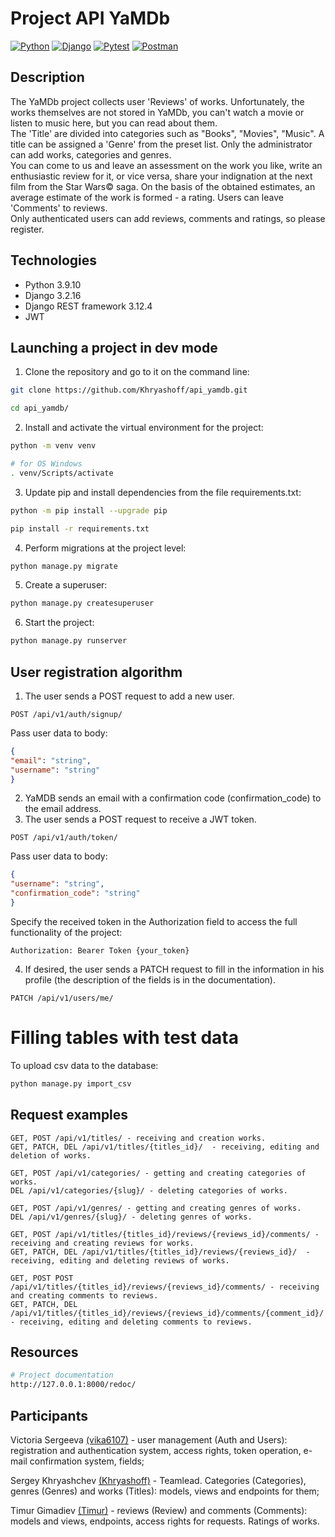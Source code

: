 # Project API YaMDb

[![Python](https://img.shields.io/badge/-Python-464641?style=flat-square&logo=Python)](https://www.python.org/)
[![Django](https://img.shields.io/badge/Django-464646?style=flat-square&logo=django)](https://www.djangoproject.com/)
[![Pytest](https://img.shields.io/badge/Pytest-464646?style=flat-square&logo=pytest)](https://docs.pytest.org/en/6.2.x/)
[![Postman](https://img.shields.io/badge/Postman-464646?style=flat-square&logo=postman)](https://www.postman.com/)

## Description
The YaMDb project collects user 'Reviews' of works. Unfortunately, the works themselves are not stored in YaMDb, you can't watch a movie or listen to music here, but you can read about them.<br>
The 'Title' are divided into categories such as "Books", "Movies", "Music".
A title can be assigned a 'Genre' from the preset list.
Only the administrator can add works, categories and genres.<br>
You can come to us and leave an assessment on the work you like, write an enthusiastic review for it, or vice versa, share your indignation at the next film from the Star Wars© saga. On the basis of the obtained estimates, an average estimate of the work is formed - a rating.
Users can leave 'Comments' to reviews.<br>
Only authenticated users can add reviews, comments and ratings, so please register.

## Technologies
- Python 3.9.10
- Django 3.2.16
- Django REST framework 3.12.4
- JWT

## Launching a project in dev mode
1. Clone the repository and go to it on the command line:
```bash
git clone https://github.com/Khryashoff/api_yamdb.git
```
```bash
cd api_yamdb/
```
2. Install and activate the virtual environment for the project:
```bash
python -m venv venv
```
```bash
# for OS Windows
. venv/Scripts/activate
```
3. Update pip and install dependencies from the file requirements.txt:
```bash
python -m pip install --upgrade pip
```
```bash
pip install -r requirements.txt
```
4. Perform migrations at the project level:
```bash
python manage.py migrate
```
5. Create a superuser:
```bash
python manage.py createsuperuser
```
6. Start the project:
```bash
python manage.py runserver
```

## User registration algorithm
1. The user sends a POST request to add a new user.
```
POST /api/v1/auth/signup/
```

Pass user data to body:
```json
{
"email": "string",
"username": "string"
}
```
2. YaMDB sends an email with a confirmation code (confirmation_code) to the email address.
3. The user sends a POST request to receive a JWT token. 
```
POST /api/v1/auth/token/
```

Pass user data to body:
```json
{
"username": "string",
"confirmation_code": "string"
}
```

Specify the received token in the Authorization field to access the full functionality of the project:
```
Authorization: Bearer Token {your_token}
```

4. If desired, the user sends a PATCH request to fill in the information in his profile (the description of the fields is in the documentation).
```
PATCH /api/v1/users/me/
```

# Filling tables with test data
To upload csv data to the database:
```bash
python manage.py import_csv
```

## Request examples
```
GET, POST /api/v1/titles/ - receiving and creation works.
GET, PATCH, DEL /api/v1/titles/{titles_id}/  - receiving, editing and deletion of works.

GET, POST /api/v1/categories/ - getting and creating categories of works.
DEL /api/v1/categories/{slug}/ - deleting categories of works.

GET, POST /api/v1/genres/ - getting and creating genres of works.
DEL /api/v1/genres/{slug}/ - deleting genres of works.

GET, POST /api/v1/titles/{titles_id}/reviews/{reviews_id}/comments/ - receiving and creating reviews for works.
GET, PATCH, DEL /api/v1/titles/{titles_id}/reviews/{reviews_id}/  - receiving, editing and deleting reviews of works.

GET, POST POST /api/v1/titles/{titles_id}/reviews/{reviews_id}/comments/ - receiving and creating comments to reviews.
GET, PATCH, DEL /api/v1/titles/{titles_id}/reviews/{reviews_id}/comments/{comment_id}/  - receiving, editing and deleting comments to reviews.
```

## Resources
```bash
# Project documentation
http://127.0.0.1:8000/redoc/
```

## Participants
Victoria Sergeeva [(vika6107)](https://github.com/vika6107) - user management (Auth and Users): registration and authentication system, access rights, token operation, e-mail confirmation system, fields;

Sergey Khryashchev [(Khryashoff)](https://github.com/Khryashoff) - Teamlead. Categories (Categories), genres (Genres) and works (Titles): models, views and endpoints for them;

Timur Gimadiev [(Timur)](https://github.com/Timur-Gimadiev) - reviews (Review) and comments (Comments): models and views, endpoints, access rights for requests. Ratings of works.

